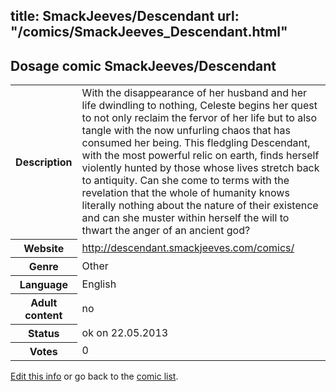 title: SmackJeeves/Descendant
url: "/comics/SmackJeeves_Descendant.html"
---
Dosage comic SmackJeeves/Descendant
-----------------------------------------

<p id="msg"></p>
<script type="text/javascript">
if (window.location.search === '?edit_info_mail=sent_ok') {
  var elem = document.getElementById("msg");
  elem.innerHTML = 'Edited information sucessfully sent for review, which is usually done daily. Thanks!';
  elem.className = 'ok';
}
</script>
<table class="comicinfo">
<tr>
<th>Description</th><td>With the disappearance of her husband and her life dwindling to nothing, Celeste begins her quest to not only reclaim the fervor of her life but to also tangle with the now unfurling chaos that has consumed her being. This fledgling Descendant, with the most powerful relic on earth, finds herself violently hunted by those whose lives stretch back to antiquity. Can she come to terms with the revelation that the whole of humanity knows literally nothing about the nature of their existence and can she muster within herself the will to thwart the anger of an ancient god?</td>
</tr>
<tr>
<th>Website</th><td><a href="http://descendant.smackjeeves.com/comics/">http://descendant.smackjeeves.com/comics/</a></td>
</tr>
<tr>
<th>Genre</th><td>Other</td>
</tr>
<tr>
<th>Language</th><td>English</td>
</tr>
<tr>
<th>Adult content</th><td>no</td>
</tr>
<tr>
<th>Status</th><td>ok on 22.05.2013</td>
</tr>
<tr>
<th>Votes</th><td>0</td>
</tr>
</table>

[Edit this info](SmackJeeves_Descendant_edit.html) or go back to the [comic list](../comic-index.html).
